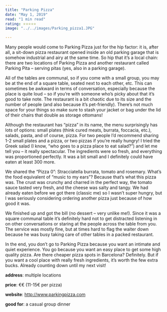 ```yaml
---
title: "Parking Pizza"
date: "May 1, 2019"
read: "1 min read" 
rating: ⭐️⭐️⭐️⭐️⭐️
image: "../../images/Parking_pizza1.JPG"

---
```


Many people would come to Parking Pizza just for the hip factor: it is, after all, a sit-down pizza restaurant opened inside an old parking garage that is somehow industrial and airy at the same time. So hip that it’s a local chain: there are two locations of Parking Pizza and another restaurant called Parking Pita – serving pitas (yes, also in a parking garage).

All of the tables are communal, so if you come with a small group, you may be at the end of a square table, seated next to each other, etc. This can sometimes be awkward in terms of conversation, especially because the place is quite loud – so if you’re with someone who’s picky about that it’s good to take note. The restaurant is a bit chaotic due to its size and the number of people (and also because it’s pet-friendly). There’s not much space for your things so make sure to stash your jacket or bag under the lid of their chairs that double as storage ottomans!

Although the restaurant has “pizza” in its name, the menu surprisingly has lots of options: small plates (think cured meats, burrata, foccacia, etc.), salads, pasta, and of course, pizza. For two people I’d recommend sharing 1-2 small plates and a pizza, or two pizzas if you’re really hungry! I tried the Greek salad (I know, “who goes to a pizza place to eat salad?”) and let me tell you – it really spectacular. The ingredients were so fresh, and everything was proportioned perfectly. It was a bit small and I definitely could have eaten at least 300 more.

We shared the “Pizza 0”: Stracciatella burrata, tomato and rosemary. What’s the food equivalent of “music to my ears”? Because that’s what this pizza was. The crust was crunchy and charred in the perfect way, the tomato sauce tasted very fresh, and the cheese was salty and tangy. We had already eaten before we got there (classic me) so I wasn’t super hungry, but I was seriously considering ordering another pizza just because of how good it was.

We finished up and got the bill (no dessert – very unlike me!). Since it was a square communal table it’s definitely hard not to get distracted listening in on other conversations or staring at the people across the table from you. The service was mostly fine, but at times hard to flag the waiter down because he was busy taking care of other tables in a packed restaurant.

In the end, you don’t go to Parking Pizza because you want an intimate and quiet experience. You go because you want an easy place to get some high quality pizza. Are there cheaper pizza spots in Barcelona? Definitely. But if you want a cool place with really fresh ingredients, it’s worth the few extra bucks. Already counting down until my next visit!

**address**: multiple locations

**price**: €€ (11-15€ per pizza)

**website**: http://www.parkingpizza.com

**good for**: a casual group dinner